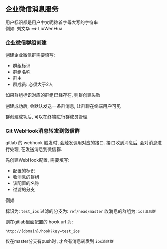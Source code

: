 ## 企业微信消息服务


用户标识都是用户中文昵称首字母大写的字符串  
例如: 刘文华  ==> LiuWenHua

### 企业微信群组创建

创建企业微信群需要填写:

* 群组标识
* 群组名称
* 群主
* 群成员: 必须大于2人 

如果群组标识对应的群组已经存在, 则群创建失败

创建成功后, 会默认发送一条群消息, 让群聊在终端用户可见  

群创建成功后, 可以在终端进行群成员管理.

### Git WebHook消息转发到微信群

gitlab 的 webhook 触发时, 会触发调用对应的接口.
接口收到消息后, 会对消息进行处理, 在发送消息到微信群.

先创建WebHook配置, 需要填写:

* 配置的标识 
* 收消息的群组
* 该配置的名称
* 过滤的分支

例如:

标识为: `test_ios`
过滤的分支为: `ref/head/master`
收消息的群组为: `ios消息群`

则在gitlab里面配置的 hook url 为: 

```
http://{domain}/hook?key=test_ios
```

仅在master分支有push时, 才会有消息转发到 `ios消息群`





